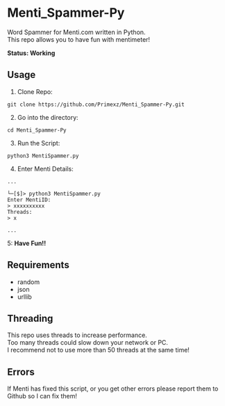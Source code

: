 # Menti_Spammer-Py

Word Spammer for Menti.com written in Python.<br>
This repo allows you to have fun with mentimeter!



**Status: Working**

## Usage
1. Clone Repo:
```
git clone https://github.com/Primexz/Menti_Spammer-Py.git
```

2. Go into the directory:
```
cd Menti_Spammer-Py
```

3. Run the Script:
```
python3 MentiSpammer.py
```

4. Enter Menti Details:
```
...

└─[$]> python3 MentiSpammer.py
Enter MentiID:
> xxxxxxxxxx
Threads:
> x

...
```
5: **Have Fun!!**

## Requirements
- random
- json
- urllib

## Threading
This repo uses threads to increase performance.<br>
Too many threads could slow down your network or PC.<br>
I recommend not to use more than 50 threads at the same time!

## Errors
If Menti has fixed this script, or you get other errors please report them to Github so I can fix them!



